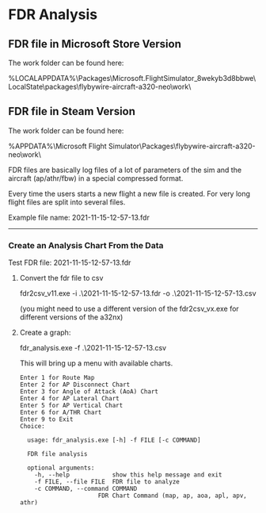 # FDR Analysis 


## FDR file in Microsoft Store Version

The work folder can be found here:

%LOCALAPPDATA%\Packages\Microsoft.FlightSimulator_8wekyb3d8bbwe\LocalState\packages\flybywire-aircraft-a320-neo\work\

## FDR file in Steam Version

The work folder can be found here:

%APPDATA%\Microsoft Flight Simulator\Packages\flybywire-aircraft-a320-neo\work\

FDR files are basically log files of a lot of parameters of the sim and the aircraft (ap/athr/fbw) in a special compressed format.

Every time the users starts a new flight a new file is created. For very long flight files are split into several files. 

Example file name: 2021-11-15-12-57-13.fdr

___

### Create an Analysis Chart From the Data

Test FDR file: 2021-11-15-12-57-13.fdr

1. Convert the fdr file to csv

    fdr2csv_v11.exe -i .\2021-11-15-12-57-13.fdr -o .\2021-11-15-12-57-13.csv 
	
    (you might need to use a different version of the fdr2csv_vx.exe for different versions of the a32nx)

2. Create a graph:

    fdr_analysis.exe -f .\2021-11-15-12-57-13.csv 

    This will bring up a menu with available charts.
 
    ```
    Enter 1 for Route Map
    Enter 2 for AP Disconnect Chart
    Enter 3 for Angle of Attack (AoA) Chart
    Enter 4 for AP Lateral Chart
    Enter 5 for AP Vertical Chart
    Enter 6 for A/THR Chart
    Enter 9 to Exit
    Choice:
    ````

    ```
      usage: fdr_analysis.exe [-h] -f FILE [-c COMMAND]

      FDR file analysis

      optional arguments:
        -h, --help            show this help message and exit
        -f FILE, --file FILE  FDR file to analyze
        -c COMMAND, --command COMMAND
                          FDR Chart Command (map, ap, aoa, apl, apv, athr)
   ``` 

